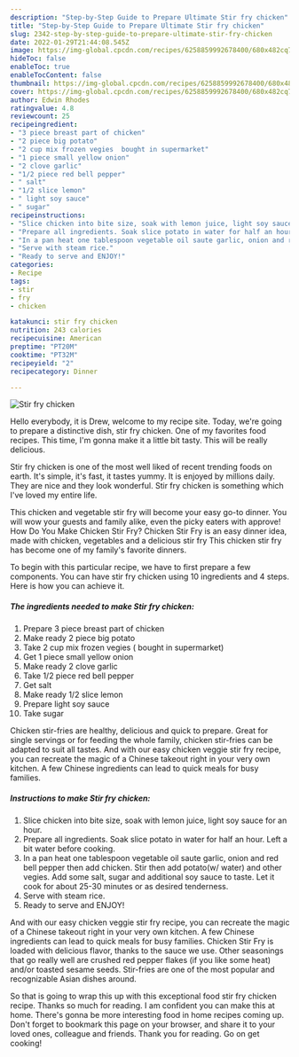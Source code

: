 ```yaml
---
description: "Step-by-Step Guide to Prepare Ultimate Stir fry chicken"
title: "Step-by-Step Guide to Prepare Ultimate Stir fry chicken"
slug: 2342-step-by-step-guide-to-prepare-ultimate-stir-fry-chicken
date: 2022-01-29T21:44:08.545Z
image: https://img-global.cpcdn.com/recipes/6258859992678400/680x482cq70/stir-fry-chicken-recipe-main-photo.jpg
hideToc: false
enableToc: true
enableTocContent: false
thumbnail: https://img-global.cpcdn.com/recipes/6258859992678400/680x482cq70/stir-fry-chicken-recipe-main-photo.jpg
cover: https://img-global.cpcdn.com/recipes/6258859992678400/680x482cq70/stir-fry-chicken-recipe-main-photo.jpg
author: Edwin Rhodes
ratingvalue: 4.8
reviewcount: 25
recipeingredient:
- "3 piece breast part of chicken"
- "2 piece big potato"
- "2 cup mix frozen vegies  bought in supermarket"
- "1 piece small yellow onion"
- "2 clove garlic"
- "1/2 piece red bell pepper"
- " salt"
- "1/2 slice lemon"
- " light soy sauce"
- " sugar"
recipeinstructions:
- "Slice chicken into bite size, soak with lemon juice, light soy sauce for an hour."
- "Prepare all ingredients. Soak slice potato in water for half an hour. Left a bit water before cooking."
- "In a pan heat one tablespoon vegetable oil saute garlic, onion and red bell pepper then add chicken. Stir then add potato(w/ water) and other vegies. Add some salt, sugar and additional soy sauce to taste. Let it cook for about 25-30 minutes or as desired tenderness."
- "Serve with steam rice."
- "Ready to serve and ENJOY!"
categories:
- Recipe
tags:
- stir
- fry
- chicken

katakunci: stir fry chicken 
nutrition: 243 calories
recipecuisine: American
preptime: "PT20M"
cooktime: "PT32M"
recipeyield: "2"
recipecategory: Dinner

---
```



![Stir fry chicken](https://img-global.cpcdn.com/recipes/6258859992678400/680x482cq70/stir-fry-chicken-recipe-main-photo.jpg)

Hello everybody, it is Drew, welcome to my recipe site. Today, we're going to prepare a distinctive dish, stir fry chicken. One of my favorites food recipes. This time, I'm gonna make it a little bit tasty. This will be really delicious.

Stir fry chicken is one of the most well liked of recent trending foods on earth. It's simple, it's fast, it tastes yummy. It is enjoyed by millions daily. They are nice and they look wonderful. Stir fry chicken is something which I've loved my entire life.

This chicken and vegetable stir fry will become your easy go-to dinner. You will wow your guests and family alike, even the picky eaters with approve! How Do You Make Chicken Stir Fry? Chicken Stir Fry is an easy dinner idea, made with chicken, vegetables and a delicious stir fry This chicken stir fry has become one of my family&#39;s favorite dinners.


To begin with this particular recipe, we have to first prepare a few components. You can have stir fry chicken using 10 ingredients and 4 steps. Here is how you can achieve it.

<!--inarticleads1-->

##### The ingredients needed to make Stir fry chicken:

1. Prepare 3 piece breast part of chicken
1. Make ready 2 piece big potato
1. Take 2 cup mix frozen vegies ( bought in supermarket)
1. Get 1 piece small yellow onion
1. Make ready 2 clove garlic
1. Take 1/2 piece red bell pepper
1. Get  salt
1. Make ready 1/2 slice lemon
1. Prepare  light soy sauce
1. Take  sugar


Chicken stir-fries are healthy, delicious and quick to prepare. Great for single servings or for feeding the whole family, chicken stir-fries can be adapted to suit all tastes. And with our easy chicken veggie stir fry recipe, you can recreate the magic of a Chinese takeout right in your very own kitchen. A few Chinese ingredients can lead to quick meals for busy families. 

<!--inarticleads2-->

##### Instructions to make Stir fry chicken:

1. Slice chicken into bite size, soak with lemon juice, light soy sauce for an hour.
1. Prepare all ingredients. Soak slice potato in water for half an hour. Left a bit water before cooking.
1. In a pan heat one tablespoon vegetable oil saute garlic, onion and red bell pepper then add chicken. Stir then add potato(w/ water) and other vegies. Add some salt, sugar and additional soy sauce to taste. Let it cook for about 25-30 minutes or as desired tenderness.
1. Serve with steam rice.
1. Ready to serve and ENJOY!

And with our easy chicken veggie stir fry recipe, you can recreate the magic of a Chinese takeout right in your very own kitchen. A few Chinese ingredients can lead to quick meals for busy families. Chicken Stir Fry is loaded with delicious flavor, thanks to the sauce we use. Other seasonings that go really well are crushed red pepper flakes (if you like some heat) and/or toasted sesame seeds. Stir-fries are one of the most popular and recognizable Asian dishes around. 

So that is going to wrap this up with this exceptional food stir fry chicken recipe. Thanks so much for reading. I am confident you can make this at home. There's gonna be more interesting food in home recipes coming up. Don't forget to bookmark this page on your browser, and share it to your loved ones, colleague and friends. Thank you for reading. Go on get cooking!
